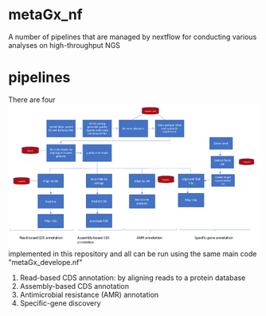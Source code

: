 # metaGx_nf
A number of pipelines that are managed by nextflow for conducting various analyses on high-throughput NGS 
# pipelines
There are four ![pipelines](metaGx_pipelines.tiff) implemented in this repository and all can be run using the same main code "metaGx_develope.nf"
1. Read-based CDS annotation: by aligning reads to a protein database
2. Assembly-based CDS annotation
3. Antimicrobial resistance (AMR) annotation 
4. Specific-gene discovery 
